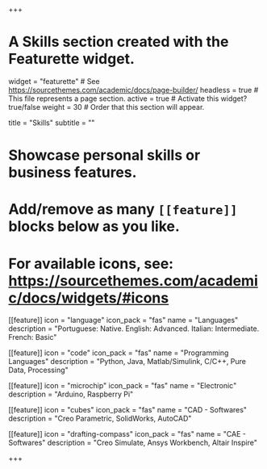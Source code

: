 +++
# A Skills section created with the Featurette widget.
widget = "featurette"  # See https://sourcethemes.com/academic/docs/page-builder/
headless = true  # This file represents a page section.
active = true  # Activate this widget? true/false
weight = 30  # Order that this section will appear.

title = "Skills"
subtitle = ""

# Showcase personal skills or business features.
# 
# Add/remove as many `[[feature]]` blocks below as you like.
# 
# For available icons, see: https://sourcethemes.com/academic/docs/widgets/#icons

[[feature]]
  icon = "language"
  icon_pack = "fas"
  name = "Languages"
  description = "Portuguese: Native. English: Advanced. Italian: Intermediate. French: Basic"

[[feature]]
  icon = "code"
  icon_pack = "fas"
  name = "Programming Languages"
  description = "Python, Java, Matlab/Simulink, C/C++, Pure Data, Processing"
  
[[feature]]
  icon = "microchip"
  icon_pack = "fas"
  name = "Electronic"
  description = "Arduino, Raspberry Pi"
  
[[feature]]
  icon = "cubes"
  icon_pack = "fas"
  name = "CAD - Softwares"
  description = "Creo Parametric, SolidWorks, AutoCAD"
  
[[feature]]
  icon = "drafting-compass"
  icon_pack = "fas"
  name = "CAE - Softwares"
  description = "Creo Simulate, Ansys Workbench, Altair Inspire"

+++
